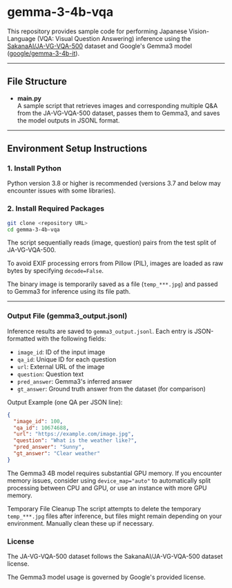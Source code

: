 # gemma-3-4b-vqa

This repository provides sample code for performing Japanese Vision-Language (VQA: Visual Question Answering) inference using the [SakanaAI/JA-VG-VQA-500](https://huggingface.co/datasets/SakanaAI/JA-VG-VQA-500) dataset and Google's Gemma3 model ([google/gemma-3-4b-it](https://huggingface.co/google/gemma-3-4b-it)).

---

## File Structure

- **main.py**  
  A sample script that retrieves images and corresponding multiple Q&A from the JA-VG-VQA-500 dataset, passes them to Gemma3, and saves the model outputs in JSONL format.

---

## Environment Setup Instructions

### 1. Install Python
Python version 3.8 or higher is recommended (versions 3.7 and below may encounter issues with some libraries).

### 2. Install Required Packages
```bash  
git clone <repository URL>  
cd gemma-3-4b-vqa  
```

The script sequentially reads (image, question) pairs from the test split of JA-VG-VQA-500.

To avoid EXIF processing errors from Pillow (PIL), images are loaded as raw bytes by specifying `decode=False`.

The binary image is temporarily saved as a file (`temp_***.jpg`) and passed to Gemma3 for inference using its file path.

---

### Output File (gemma3_output.jsonl)
Inference results are saved to `gemma3_output.jsonl`. Each entry is JSON-formatted with the following fields:

- `image_id`: ID of the input image
- `qa_id`: Unique ID for each question
- `url`: External URL of the image
- `question`: Question text
- `pred_answer`: Gemma3's inferred answer
- `gt_answer`: Ground truth answer from the dataset (for comparison)

Output Example (one QA per JSON line):
```json
{
  "image_id": 100,
  "qa_id": 10674688,
  "url": "https://example.com/image.jpg",
  "question": "What is the weather like?",
  "pred_answer": "Sunny",
  "gt_answer": "Clear weather"
}
```

The Gemma3 4B model requires substantial GPU memory. If you encounter memory issues, consider using `device_map="auto"` to automatically split processing between CPU and GPU, or use an instance with more GPU memory.

Temporary File Cleanup
The script attempts to delete the temporary `temp_***.jpg` files after inference, but files might remain depending on your environment. Manually clean these up if necessary.

### License
The JA-VG-VQA-500 dataset follows the SakanaAI/JA-VG-VQA-500 dataset license.

The Gemma3 model usage is governed by Google's provided license.

